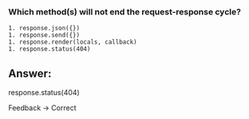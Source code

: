 ### Which method(s) will not end the request-response cycle?

```
1. response.json({})
1. response.send({})
1. response.render(locals, callback)
1. response.status(404)
```

## Answer:

response.status(404)

Feedback -> Correct